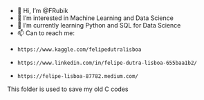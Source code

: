 - 👋 Hi, I’m @FRubik
- 👀 I’m interested in Machine Learning and Data Science
- 🌱 I’m currently learning Python and SQL for Data Science
- 📫 Can to reach me:
-     https://www.kaggle.com/felipedutralisboa
-     https://www.linkedin.com/in/felipe-dutra-lisboa-655baa1b2/
-     https://felipe-lisboa-87782.medium.com/

This folder is used to save my old C codes
